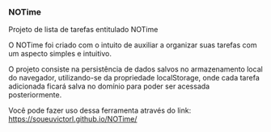 <h3>NOTime</h3>

Projeto de lista de tarefas entitulado NOTime

O NOTime foi criado com o intuito de auxiliar a organizar suas tarefas com um aspecto simples e intuitivo.

O projeto consiste na persistência de dados salvos no armazenamento local do navegador, utilizando-se da propriedade localStorage, onde cada tarefa adicionada ficará salva no domínio para poder ser acessada posteriormente.

Você pode fazer uso dessa ferramenta através do link: https://soueuvictorl.github.io/NOTime/

